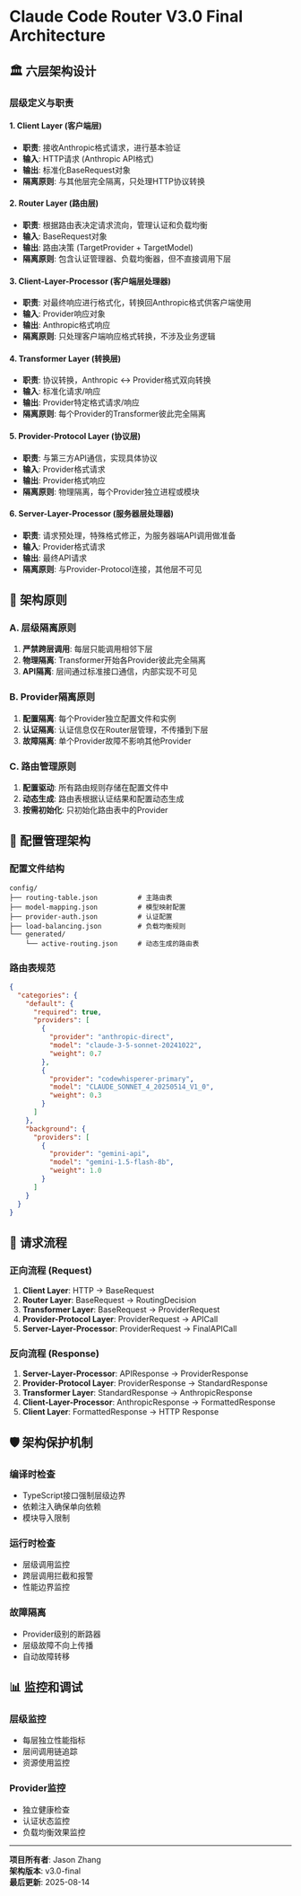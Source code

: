 # Claude Code Router V3.0 Final Architecture

## 🏛️ 六层架构设计

### 层级定义与职责

#### 1. **Client Layer (客户端层)**
- **职责**: 接收Anthropic格式请求，进行基本验证
- **输入**: HTTP请求 (Anthropic API格式)
- **输出**: 标准化BaseRequest对象
- **隔离原则**: 与其他层完全隔离，只处理HTTP协议转换

#### 2. **Router Layer (路由层)**
- **职责**: 根据路由表决定请求流向，管理认证和负载均衡
- **输入**: BaseRequest对象
- **输出**: 路由决策 (TargetProvider + TargetModel)
- **隔离原则**: 包含认证管理器、负载均衡器，但不直接调用下层

#### 3. **Client-Layer-Processor (客户端层处理器)**
- **职责**: 对最终响应进行格式化，转换回Anthropic格式供客户端使用
- **输入**: Provider响应对象
- **输出**: Anthropic格式响应
- **隔离原则**: 只处理客户端响应格式转换，不涉及业务逻辑

#### 4. **Transformer Layer (转换层)**
- **职责**: 协议转换，Anthropic ↔ Provider格式双向转换
- **输入**: 标准化请求/响应
- **输出**: Provider特定格式请求/响应
- **隔离原则**: 每个Provider的Transformer彼此完全隔离

#### 5. **Provider-Protocol Layer (协议层)**
- **职责**: 与第三方API通信，实现具体协议
- **输入**: Provider格式请求
- **输出**: Provider格式响应
- **隔离原则**: 物理隔离，每个Provider独立进程或模块

#### 6. **Server-Layer-Processor (服务器层处理器)**
- **职责**: 请求预处理，特殊格式修正，为服务器端API调用做准备
- **输入**: Provider格式请求
- **输出**: 最终API请求
- **隔离原则**: 与Provider-Protocol连接，其他层不可见

## 🔧 架构原则

### A. 层级隔离原则
1. **严禁跨层调用**: 每层只能调用相邻下层
2. **物理隔离**: Transformer开始各Provider彼此完全隔离
3. **API隔离**: 层间通过标准接口通信，内部实现不可见

### B. Provider隔离原则
1. **配置隔离**: 每个Provider独立配置文件和实例
2. **认证隔离**: 认证信息仅在Router层管理，不传播到下层
3. **故障隔离**: 单个Provider故障不影响其他Provider

### C. 路由管理原则
1. **配置驱动**: 所有路由规则存储在配置文件中
2. **动态生成**: 路由表根据认证结果和配置动态生成
3. **按需初始化**: 只初始化路由表中的Provider

## 📁 配置管理架构

### 配置文件结构
```
config/
├── routing-table.json          # 主路由表
├── model-mapping.json          # 模型映射配置  
├── provider-auth.json          # 认证配置
├── load-balancing.json         # 负载均衡规则
└── generated/
    └── active-routing.json     # 动态生成的路由表
```

### 路由表规范
```json
{
  "categories": {
    "default": {
      "required": true,
      "providers": [
        {
          "provider": "anthropic-direct",
          "model": "claude-3-5-sonnet-20241022",
          "weight": 0.7
        },
        {
          "provider": "codewhisperer-primary", 
          "model": "CLAUDE_SONNET_4_20250514_V1_0",
          "weight": 0.3
        }
      ]
    },
    "background": {
      "providers": [
        {
          "provider": "gemini-api",
          "model": "gemini-1.5-flash-8b",
          "weight": 1.0
        }
      ]
    }
  }
}
```

## 🔄 请求流程

### 正向流程 (Request)
1. **Client Layer**: HTTP → BaseRequest
2. **Router Layer**: BaseRequest → RoutingDecision
3. **Transformer Layer**: BaseRequest → ProviderRequest
4. **Provider-Protocol Layer**: ProviderRequest → APICall
5. **Server-Layer-Processor**: ProviderRequest → FinalAPICall

### 反向流程 (Response)  
1. **Server-Layer-Processor**: APIResponse → ProviderResponse
2. **Provider-Protocol Layer**: ProviderResponse → StandardResponse
3. **Transformer Layer**: StandardResponse → AnthropicResponse
4. **Client-Layer-Processor**: AnthropicResponse → FormattedResponse
5. **Client Layer**: FormattedResponse → HTTP Response

## 🛡️ 架构保护机制

### 编译时检查
- TypeScript接口强制层级边界
- 依赖注入确保单向依赖
- 模块导入限制

### 运行时检查
- 层级调用监控
- 跨层调用拦截和报警
- 性能边界监控

### 故障隔离
- Provider级别的断路器
- 层级故障不向上传播
- 自动故障转移

## 📊 监控和调试

### 层级监控
- 每层独立性能指标
- 层间调用链追踪
- 资源使用监控

### Provider监控
- 独立健康检查
- 认证状态监控
- 负载均衡效果监控

---

**项目所有者**: Jason Zhang  
**架构版本**: v3.0-final  
**最后更新**: 2025-08-14